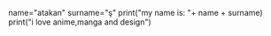 name="atakan"
surname="ş"
print("my name is: "+ name + surname)
print("i love anime,manga and design")
